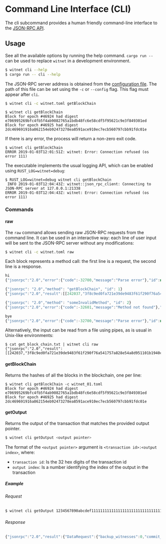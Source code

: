 # Command Line Interface (CLI)

The cli subcommand provides a human friendly command-line interface to the [JSON-RPC API][jsonrpc].

## Usage

See all the available options by running the help command.
`cargo run --` can be used to replace `witnet` in a development environment.

```sh
$ witnet cli --help
$ cargo run -- cli --help
```

The JSON-RPC server address is obtained from the [configuration file][configuration].
The path of this file can be set using the `-c` or `--config` flag.
This flag must appear after `cli`.

```sh
$ witnet cli -c witnet.toml getBlockChain
```

```text
$ witnet cli getBlockChain
Block for epoch #46924 had digest e706995269bfc4fb5f4ab9082765a1bdb48fc6e58cdf5f95621c9e3f849301ed
Block for epoch #46925 had digest 2dc469691916a862154eb92473278ea8591ace910ec7ecb560797cbb91fdc01e
```

If there is any error, the process will return a non-zero exit code.

```text
$ witnet cli getBlockChain
ERROR 2019-01-03T12:01:51Z: witnet: Error: Connection refused (os error 111)
```

The executable implements the usual logging API, which can be enabled using `RUST_LOG=witnet=debug`:

```text
$ RUST_LOG=witnet=debug witnet cli getBlockChain
 INFO 2019-01-03T12:04:43Z: witnet::json_rpc_client: Connecting to JSON-RPC server at 127.0.0.1:21338
ERROR 2019-01-03T12:04:43Z: witnet: Error: Connection refused (os error 111)
```

### Commands

#### raw

The `raw` command allows sending raw JSON-RPC requests from the command line.
It can be used in an interactive way: each line of user input will be sent
to the JSON-RPC server without any modifications:

```sh
$ witnet cli -c witnet.toml raw
```

Each block represents a method call:
the first line is a request, the second line is a response.

```js
hi
{"jsonrpc":"2.0","error":{"code":-32700,"message":"Parse error"},"id":null}
```
```js
{"jsonrpc": "2.0","method": "getBlockChain", "id": 1}
{"jsonrpc":"2.0","result":[[242037,"3f8c9ed0fa721e39de9483f61f290f76a541757a828e54a8d951101b1940c59a"]],"id":1}
```
```js
{"jsonrpc": "2.0","method": "someInvalidMethod", "id": 2}
{"jsonrpc":"2.0","error":{"code":-32601,"message":"Method not found"},"id":2}
```
```js
bye
{"jsonrpc":"2.0","error":{"code":-32700,"message":"Parse error"},"id":null}
```


Alternatively, the input can be read from a file using pipes, as is usual in Unix-like environments:

```text
$ cat get_block_chain.txt | witnet cli raw
{"jsonrpc":"2.0","result":[[242037,"3f8c9ed0fa721e39de9483f61f290f76a541757a828e54a8d951101b1940c59a"]],"id":1}
```

#### getBlockChain

Returns the hashes of all the blocks in the blockchain, one per line:

```text
$ witnet cli getBlockChain -c witnet_01.toml
Block for epoch #46924 had digest e706995269bfc4fb5f4ab9082765a1bdb48fc6e58cdf5f95621c9e3f849301ed
Block for epoch #46925 had digest 2dc469691916a862154eb92473278ea8591ace910ec7ecb560797cbb91fdc01e
```

#### getOutput

Returns the output of the transaction that matches the provided output pointer.

```sh
$ witnet cli getOutput <output pointer>
```

The format of the `<output pointer>` argument is `<transaction id>:<output index>`, where:

- `transaction id`: Is the 32 hex digits of the transaction id
- `output index`: Is a number identifying the index of the output in the transaction

##### Example

###### Request

```sh
$ witnet cli getOutput 1234567890abcdef111111111111111111111111111111111111111111111111:1
```

###### Response

```js
{"jsonrpc":"2.0","result":{"DataRequest":{"backup_witnesses":0,"commit_fee":0,"data_request":{"aggregate":{"script":[0]},"consensus":{"script":[0]},"deliver":[{"kind":"HTTP-GET","url":"https://hooks.zapier.com/hooks/catch/3860543/l2awcd/"}],"not_before":0,"retrieve":[{"kind":"HTTP-GET","script":[0],"url":"https://openweathermap.org/data/2.5/weather?id=2950159&appid=b6907d289e10d714a6e88b30761fae22"}]},"pkh":[0,0,0,0,0,0,0,0,0,0,0,0,0,0,0,0,0,0,0,0],"reveal_fee":0,"tally_fee":0,"time_lock":0,"value":0,"witnesses":0}},"id":"1"}
```

[jsonrpc]: json-rpc/
[configuration]: ../configuration/toml-file/
